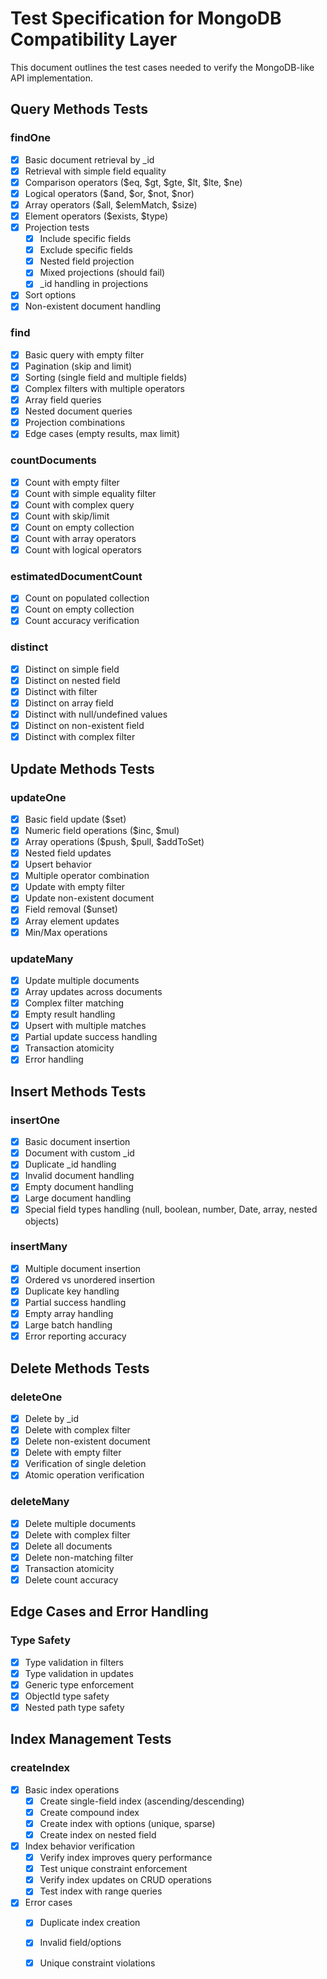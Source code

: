 # Test Specification for MongoDB Compatibility Layer

This document outlines the test cases needed to verify the MongoDB-like API implementation.

## Query Methods Tests

### findOne
- [x] Basic document retrieval by _id
- [x] Retrieval with simple field equality
- [x] Comparison operators ($eq, $gt, $gte, $lt, $lte, $ne)
- [x] Logical operators ($and, $or, $not, $nor)
- [x] Array operators ($all, $elemMatch, $size)
- [x] Element operators ($exists, $type)
- [x] Projection tests
  - [x] Include specific fields
  - [x] Exclude specific fields
  - [x] Nested field projection
  - [x] Mixed projections (should fail)
  - [x] _id handling in projections
- [x] Sort options
- [x] Non-existent document handling

### find
- [x] Basic query with empty filter
- [x] Pagination (skip and limit)
- [x] Sorting (single field and multiple fields)
- [x] Complex filters with multiple operators
- [x] Array field queries
- [x] Nested document queries
- [x] Projection combinations
- [x] Edge cases (empty results, max limit)

### countDocuments
- [x] Count with empty filter
- [x] Count with simple equality filter
- [x] Count with complex query
- [x] Count with skip/limit
- [x] Count on empty collection
- [x] Count with array operators
- [x] Count with logical operators

### estimatedDocumentCount
- [x] Count on populated collection
- [x] Count on empty collection
- [x] Count accuracy verification

### distinct
- [x] Distinct on simple field
- [x] Distinct on nested field
- [x] Distinct with filter
- [x] Distinct on array field
- [x] Distinct with null/undefined values
- [x] Distinct on non-existent field
- [x] Distinct with complex filter

## Update Methods Tests

### updateOne
- [x] Basic field update ($set)
- [x] Numeric field operations ($inc, $mul)
- [x] Array operations ($push, $pull, $addToSet)
- [x] Nested field updates
- [x] Upsert behavior
- [x] Multiple operator combination
- [x] Update with empty filter
- [x] Update non-existent document
- [x] Field removal ($unset)
- [x] Array element updates
- [x] Min/Max operations

### updateMany
- [x] Update multiple documents
- [x] Array updates across documents
- [x] Complex filter matching
- [x] Empty result handling
- [x] Upsert with multiple matches
- [x] Partial update success handling
- [x] Transaction atomicity
- [x] Error handling

## Insert Methods Tests

### insertOne
- [x] Basic document insertion
- [x] Document with custom _id
- [x] Duplicate _id handling
- [x] Invalid document handling
- [x] Empty document handling
- [x] Large document handling
- [x] Special field types handling (null, boolean, number, Date, array, nested objects)

### insertMany
- [x] Multiple document insertion
- [x] Ordered vs unordered insertion
- [x] Duplicate key handling
- [x] Partial success handling
- [x] Empty array handling
- [x] Large batch handling
- [x] Error reporting accuracy

## Delete Methods Tests

### deleteOne
- [x] Delete by _id
- [x] Delete with complex filter
- [x] Delete non-existent document
- [x] Delete with empty filter
- [x] Verification of single deletion
- [x] Atomic operation verification

### deleteMany
- [x] Delete multiple documents
- [x] Delete with complex filter
- [x] Delete all documents
- [x] Delete non-matching filter
- [x] Transaction atomicity
- [x] Delete count accuracy

## Edge Cases and Error Handling

### Type Safety
- [x] Type validation in filters
- [x] Type validation in updates
- [x] Generic type enforcement
- [x] ObjectId type safety
- [x] Nested path type safety

## Index Management Tests

### createIndex
- [x] Basic index operations
  - [x] Create single-field index (ascending/descending)
  - [x] Create compound index
  - [x] Create index with options (unique, sparse)
  - [x] Create index on nested field

- [x] Index behavior verification
  - [x] Verify index improves query performance
  - [x] Test unique constraint enforcement
  - [x] Verify index updates on CRUD operations
  - [x] Test index with range queries

- [x] Error cases
  - [x] Duplicate index creation
  - [x] Invalid field/options
  - [x] Unique constraint violations


